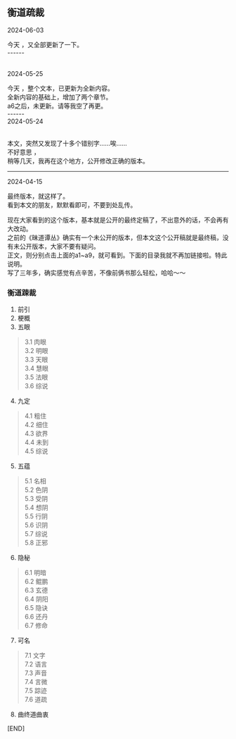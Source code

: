 ## 衡道疏裁
2024-06-03<br />

今天 ，又全部更新了一下。<br />
------<br /><br />

2024-05-25<br />

今天 ，整个文本，已更新为全新内容。<br />
全新内容的基础上，增加了两个章节。<br />
a6之后，未更新。请等我空了再更。
<br />
------<br />
2024-05-24<br />

<br />
本文，突然又发现了十多个错别字……唉……<br />
不好意思 ，<br />
稍等几天，我再在这个地方，公开修改正确的版本。

-----
2024-04-15<br />

最终版本，就这样了。<br />
看到本文的朋友，默默看即可，不要到处乱传。<br />

现在大家看到的这个版本，基本就是公开的最终定稿了，不出意外的话，不会再有大改动。<br />
之前的《昧道谭丛》确实有一个未公开的版本，但本文这个公开稿就是最终稿，没有未公开版本，大家不要有疑问。<br />
正文，则分别点击上面的a1~a9，就可看到。下面的目录我就不再加链接啦。特此说明。<br />
写了三年多，确实感觉有点辛苦，不像前俩书那么轻松，哈哈～～<br />

### 衡道踈裁

1. 前引<br />
2. 梗概<br />
3. 五眼<br />
 > 3.1 肉眼<br />
 > 3.2 明眼<br />
 > 3.3 天眼<br />
 > 3.4 慧眼<br />
 > 3.5 法眼<br />
 > 3.6 综说<br />
4. 九定<br />
 > 4.1 粗住<br />
 > 4.2 细住<br />
 > 4.3 欲界<br />
 > 4.4 未到<br />
 > 4.5 综说<br />
5. 五蕴<br />
 > 5.1 名相<br />
 > 5.2 色阴<br />
 > 5.3 受阴<br />
 > 5.4 想阴<br />
 > 5.5 行阴<br />
 > 5.6 识阴<br />
 > 5.7 综说<br />
 > 5.8 正邪<br />
6. 隐秘<br />
 > 6.1 明暗<br />
 > 6.2 鲲鹏<br />
 > 6.3 玄德<br />
 > 6.4 阴阳<br />
 > 6.5 隐诀<br />
 > 6.6 还丹<br />
 > 6.7 修命<br />
7. 可名<br />
 > 7.1 文字<br />
 > 7.2 语言<br />
 > 7.3 声音<br />
 > 7.4 言微<br />
 > 7.5 踪迹<br />
 > 7.6 道疏<br />
8. 曲终道曲衷<br />


[END]
